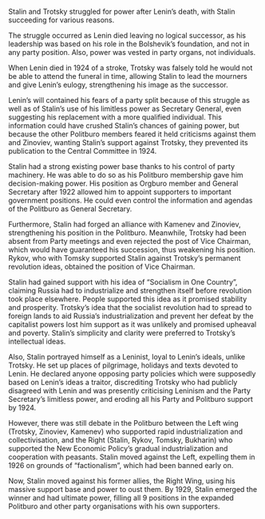 <!--
	{
		"title": "Stalin: Power Struggle",
		"date": "2008-03-23",

		"first_draft": "2006",
		"first_publication": "2008-03-23",
		"edited": "",
		"notes": "Written as part of school history module",

		"tags": "history, essay",
		"category": "history",
		"slug": ""
	}
-->	
	
Stalin and Trotsky struggled for power after Lenin’s death, with Stalin succeeding for various reasons.

The struggle occurred as Lenin died leaving no logical successor, as his leadership was based on his role in the Bolshevik’s foundation, and not in any party position. Also, power was vested in party organs, not individuals.

When Lenin died in 1924 of a stroke, Trotsky was falsely told he would not be able to attend the funeral in time, allowing Stalin to lead the mourners and give Lenin’s eulogy, strengthening his image as the successor.

<!--more-->

Lenin’s will contained his fears of a party split because of this struggle as well as of Stalin’s use of his limitless power as Secretary General, even suggesting his replacement with a more qualified individual. This information could have crushed Stalin’s chances of gaining power, but because the other Politburo members feared it held criticisms against them and Zinoviev, wanting Stalin’s support against Trotsky, they prevented its publication to the Central Committee in 1924.

Stalin had a strong existing power base thanks to his control of party machinery. He was able to do so as his Politburo membership gave him decision-making power. His position as Orgburo member and General Secretary after 1922 allowed him to appoint supporters to important government positions. He could even control the information and agendas of the Politburo as General Secretary.

Furthermore, Stalin had forged an alliance with Kamenev and Zinoviev, strengthening his position in the Politburo. Meanwhile, Trotsky had been absent from Party meetings and even rejected the post of Vice Chairman, which would have guaranteed his succession, thus weakening his position.  Rykov, who with Tomsky supported Stalin against Trotsky’s permanent revolution ideas, obtained the position of Vice Chairman.

Stalin had gained support with his idea of “Socialism in One Country”, claiming Russia had to industrialize and strengthen itself before revolution took place elsewhere. People supported this idea as it promised stability and prosperity. Trotsky’s idea that the socialist revolution had to spread to foreign lands to aid Russia’s industrialization and prevent her defeat by the capitalist powers lost him support as it was unlikely and promised upheaval and poverty. Stalin’s simplicity and clarity were preferred to Trotsky’s intellectual ideas.

Also, Stalin portrayed himself as a Leninist, loyal to Lenin’s ideals, unlike Trotsky. He set up places of pilgrimage, holidays and texts devoted to Lenin. He declared anyone opposing party policies which were supposedly based on Lenin’s ideas a traitor, discrediting Trotsky who had publicly disagreed with Lenin and was presently criticising Leninism and the Party Secretary’s limitless power, and eroding all his Party and Politburo support by 1924.

However, there was still debate in the Politburo between the Left wing (Trotsky, Zinoviev, Kamenev) who supported rapid industrialization and collectivisation, and the Right (Stalin, Rykov, Tomsky, Bukharin) who supported the New Economic Policy’s gradual industrialization and cooperation with peasants. Stalin moved against the Left, expelling them in 1926 on grounds of “factionalism”, which had been banned early on.

Now, Stalin moved against his former allies, the Right Wing, using his massive support base and power to oust them. By 1929, Stalin emerged the winner and had ultimate power, filling all 9 positions in the expanded Politburo and other party organisations with his own supporters.
